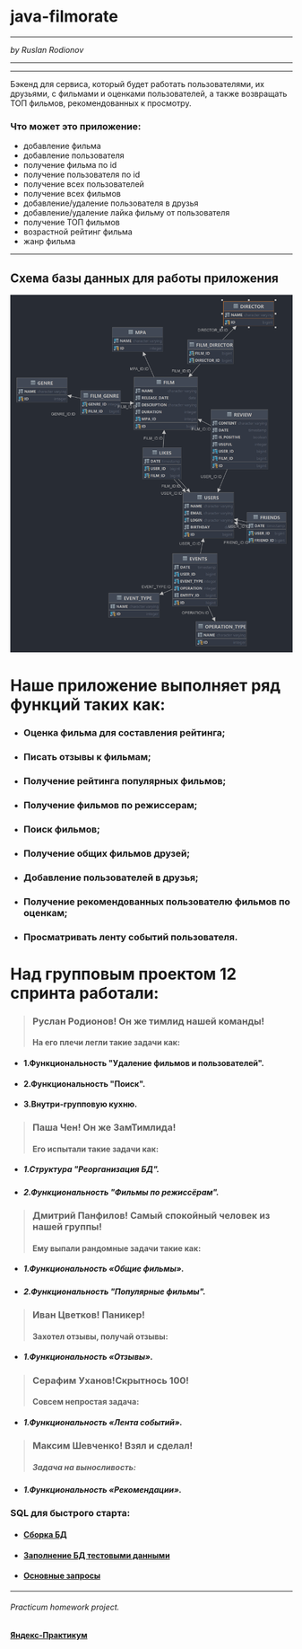 # java-filmorate
___
_by Ruslan Rodionov_

___
___
Бэкенд для сервиса, который будет работать пользователями, их друзьями,
с фильмами и оценками пользователей, а также возвращать ТОП фильмов, 
рекомендованных к просмотру. 

### Что может это приложение:
* добавление фильма
* добавление пользователя
* получение фильма по id
* получение пользователя по id
* получение всех пользователей
* получение всех фильмов
* добавление/удаление пользователя в друзья
* добавление/удаление лайка фильму от пользователя
* получение ТОП фильмов
* возрастной рейтинг фильма
* жанр фильма

---
## Схема базы данных для работы приложения

![Схема базы данных](images/ER-diagram.png "Схема базы данных приложения")  


Наше приложение выполняет ряд функций таких как:
==
- ### Оценка фильма для составления рейтинга;
- ### Писать отзывы к фильмам;
- ### Получение рейтинга популярных фильмов;
- ### Получение фильмов по режиссерам;
- ### Поиск фильмов;
- ### Получение общих фильмов друзей;
- ### Добавление пользователей в друзья;
- ### Получение рекомендованных пользователю фильмов по оценкам;
- ### Просматривать ленту событий пользователя.

Над групповым проектом 12 спринта работали:
===
>### Руслан Родионов! Он же тимлид нашей команды! 
> #### На его плечи легли такие задачи как:

 - #### 1.Функциональность "Удаление фильмов и пользователей".
 - #### 2.Функциональность "Поиск".
 - #### 3.Внутри-групповую кухню.

>### Паша Чен! Он же ЗамТимлида!
> #### Его испытали такие задачи как:
 - ##### 1.Структура "Реорганизация БД".
 - ##### 2.Функциональность "Фильмы по режиссёрам".

>### Дмитрий Панфилов! Самый спокойный человек из нашей группы!
> #### Ему выпали рандомные задачи такие как:
-  ##### 1.Функциональность «Общие фильмы».
-  ##### 2.Функциональность "Популярные фильмы".

>### Иван Цветков! Паникер!
> #### Захотел отзывы, получай отзывы:
- ##### 1.Функциональность «Отзывы».

>### Серафим Уханов!Скрытнось 100!
> #### Совсем непростая задача:
-  ##### 1.Функциональность «Лента событий».

>### Максим Шевченко! Взял и сделал!
> ##### Задача на выносливость:
- ##### 1.Функциональность «Рекомендации».



### SQL для быстрого старта:  
* ####  [Сборка БД](src/main/resources/schema.sql)
* ####  [Заполнение БД тестовыми данными](src/main/resources/not_data.sql)
* ####  [Основные запросы](sql/filmorateDB/BaseQerys.sql)
  
___
###### Practicum homework project.
#### [Яндекс-Практикум](https://practicum.yandex.ru/java-developer/)
